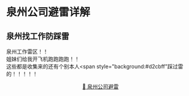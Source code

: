 # 泉州公司避雷详解

## 泉州找工作防踩雷
泉州工作雷区！！<br>
姐妹们给我开飞机跑跑跑跑！！<br>
这些都是收集来的还有个别本人<span style="background:#d2cbff"踩过雷的</span>！！！！！<br>
<p align="center">
 <a href="https://bileigongsi.github.io/quanzhou-bilei/">📜 泉州公司避雷</a>
</p>
